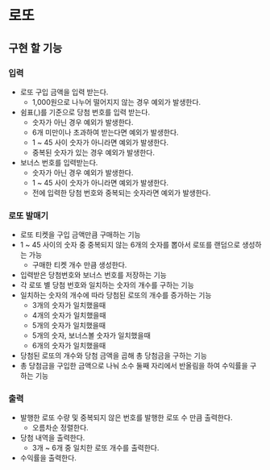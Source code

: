 # 로또

## 구현 할 기능

### 입력

- 로또 구입 금액을 입력 받는다.
    - 1,000원으로 나누어 떨어지지 않는 경우 예외가 발생한다.
- 쉼표(,)를 기준으로 당첨 번호를 입력 받는다.
    - 숫자가 아닌 경우 예외가 발생한다.
    - 6개 미만이나 초과하여 받는다면 예외가 발생한다.
    - 1 ~ 45 사이 숫자가 아니라면 예외가 발생한다.
    - 중복된 숫자가 있는 경우 예외가 발생한다.
- 보너스 번호를 입력받는다.
    - 숫자가 아닌 경우 예외가 발생한다.
    - 1 ~ 45 사이 숫자가 아니라면 예외가 발생한다.
    - 전에 입력한 당첨 번호와 중복되는 숫자라면 예외가 발생한다.

### 로또 발매기

- 로또 티켓을 구입 금액만큼 구매하는 기능
- 1 ~ 45 사이의 숫자 중 중복되지 않는 6개의 숫자를 뽑아서 로또를 랜덤으로 생성하는 가능
    - 구매한 티켓 개수 만큼 생성한다.
- 입력받은 당첨번호와 보너스 번호를 저장하는 기능
- 각 로또 별 당첨 번호와 일치하는 숫자의 개수를 구하는 기능
- 일치하는 숫자의 개수에 따라 당첨된 로또의 개수를 증가하는 기능
    - 3개의 숫자가 일치했을때
    - 4개의 숫자가 일치했을때
    - 5개의 숫자가 일치했을때
    - 5개의 숫자, 보너스볼 숫자가 일치했을때
    - 6개의 숫자가 일치했을때
- 당첨된 로또의 개수와 당첨 금액을 곱해 총 당첨금을 구하는 기능
- 총 당첨금을 구입한 금액으로 나눠 소수 둘째 자리에서 반올림을 하여 수익률을 구하는 기능

### 출력

- 발행한 로또 수량 및 중복되지 않은 번호를 발행한 로또 수 만큼 출력한다.
    - 오름차순 정렬한다.
- 당첨 내역을 출력한다.
    - 3개 ~ 6개 중 일치한 로또 개수를 출력한다.
- 수익률을 출력한다.